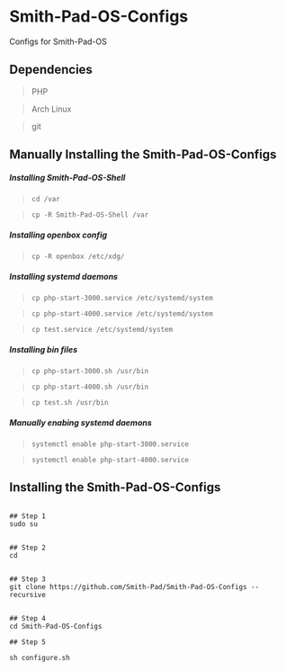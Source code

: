 # Smith-Pad-OS-Configs
Configs for Smith-Pad-OS

## Dependencies 

> PHP

> Arch Linux 

> git


## Manually Installing the Smith-Pad-OS-Configs 

##### Installing Smith-Pad-OS-Shell 

> `cd /var`

> `cp -R Smith-Pad-OS-Shell /var`



##### Installing openbox config 

> `cp -R openbox /etc/xdg/`




##### Installing systemd daemons 

> `cp php-start-3000.service /etc/systemd/system`

> `cp php-start-4000.service /etc/systemd/system`

> `cp test.service /etc/systemd/system `



##### Installing bin files

> `cp php-start-3000.sh /usr/bin`

> `cp php-start-4000.sh /usr/bin`

> `cp test.sh /usr/bin`




##### Manually enabing systemd daemons

> `systemctl enable php-start-3000.service`

> `systemctl enable php-start-4000.service`





## Installing the Smith-Pad-OS-Configs



```shell

## Step 1
sudo su


## Step 2 
cd


## Step 3 
git clone https://github.com/Smith-Pad/Smith-Pad-OS-Configs --recursive


## Step 4
cd Smith-Pad-OS-Configs 

## Step 5 

sh configure.sh

```
